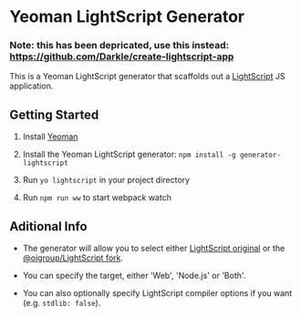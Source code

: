 # Yeoman LightScript Generator

### Note: this has been depricated, use this instead: https://github.com/Darkle/create-lightscript-app

This is a Yeoman LightScript generator that scaffolds out a [LightScript](http://www.lightscript.org/docs/) JS application.

## Getting Started

  1. Install [Yeoman](http://yeoman.io/)

  2. Install the Yeoman LightScript generator: `npm install -g generator-lightscript`

  3. Run `yo lightscript` in your project directory

  4. Run `npm run ww` to start webpack watch


## Aditional Info

  * The generator will allow you to select either [LightScript original](http://www.lightscript.org/docs/) or the [@oigroup/LightScript fork](https://wcjohnson.github.io/lightscript/docs/).

  * You can specify the target, either 'Web', 'Node.js' or 'Both'.

  * You can also optionally specify LightScript compiler options if you want (e.g. `stdlib: false`).

